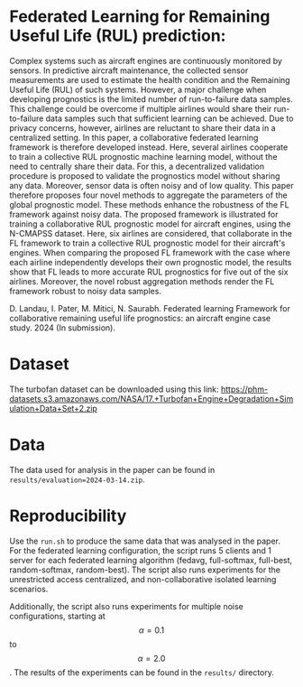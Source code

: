 # Federated Learning for Remaining Useful Life (RUL) prediction:

Complex systems such as aircraft engines are continuously monitored by sensors. In predictive aircraft maintenance, the collected sensor measurements are used to estimate the health condition and the Remaining Useful Life (RUL) of such systems. However, a major challenge when developing prognostics is the limited number of run-to-failure data samples. This challenge could be overcome if multiple airlines would share their run-to-failure data samples such that sufficient learning can be achieved. Due to privacy concerns, however, airlines are reluctant to share their data in a centralized setting.  In this paper,  a collaborative federated learning framework is therefore developed instead. Here, several airlines  cooperate to train a collective RUL prognostic machine learning model, without the need to centrally share their data. For this, a decentralized validation procedure is proposed to validate the prognostics model without sharing any data. Moreover,  sensor data is often noisy and of low quality. This paper therefore proposes four novel  methods to aggregate the  parameters of the global prognostic model. These methods enhance the robustness of the FL framework against noisy data. The proposed framework is illustrated for training a collaborative RUL prognostic model for aircraft engines, using the N-CMAPSS dataset. Here, six airlines are considered, that collaborate in the FL framework to train a collective RUL prognostic model for their aircraft's engines. When comparing the proposed  FL framework with the case where each airline independently develops their own prognostic model, the results show that FL leads to more accurate RUL prognostics for five out of the six airlines. Moreover, the novel robust aggregation methods render the FL framework robust to noisy data samples.

D. Landau, I. Pater, M. Mitici, N. Saurabh. Federated learning Framework for collaborative remaining useful life prognostics: an aircraft engine case study. 2024 (In submission).

# Dataset

The turbofan dataset can be downloaded using this link: https://phm-datasets.s3.amazonaws.com/NASA/17.+Turbofan+Engine+Degradation+Simulation+Data+Set+2.zip

# Data

The data used for analysis in the paper can be found in `results/evaluation=2024-03-14.zip`.

# Reproducibility

Use the `run.sh` to produce the same data that was analysed in the paper. For the federated learning configuration, the script runs 5 clients and 1 server for each federated learning algorithm (fedavg, full-softmax, full-best, random-softmax, random-best). The script also runs experiments for the unrestricted access centralized, and non-collaborative isolated learning scenarios.

Additionally, the script also runs experiments for multiple noise configurations, starting at $$\alpha=0.1$$ to $$\alpha=2.0$$. The results of the experiments can be found in the `results/` directory.

